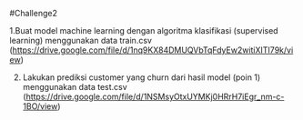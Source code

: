 #Challenge2

1.Buat model machine learning dengan algoritma klasifikasi (supervised learning) menggunakan data train.csv (https://drive.google.com/file/d/1nq9KX84DMUQVbTqFdyEw2witiXITI79k/view)

2. Lakukan prediksi customer yang churn dari hasil model (poin 1) menggunakan data test.csv (https://drive.google.com/file/d/1NSMsyOtxUYMKj0HRrH7iEgr_nm-c-1BO/view)
